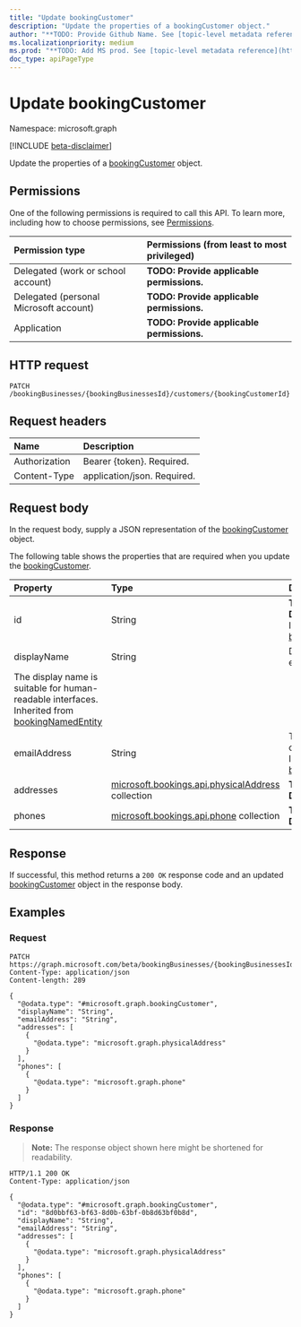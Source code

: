 ```yaml
---
title: "Update bookingCustomer"
description: "Update the properties of a bookingCustomer object."
author: "**TODO: Provide Github Name. See [topic-level metadata reference](https://msgo.azurewebsites.net/add/document/guidelines/metadata.html#topic-level-metadata)**"
ms.localizationpriority: medium
ms.prod: "**TODO: Add MS prod. See [topic-level metadata reference](https://msgo.azurewebsites.net/add/document/guidelines/metadata.html#topic-level-metadata)**"
doc_type: apiPageType
---
```


# Update bookingCustomer
Namespace: microsoft.graph

[!INCLUDE [beta-disclaimer](../../includes/beta-disclaimer.md)]

Update the properties of a [bookingCustomer](../resources/bookingcustomer.md) object.

## Permissions
One of the following permissions is required to call this API. To learn more, including how to choose permissions, see [Permissions](/graph/permissions-reference).

|Permission type|Permissions (from least to most privileged)|
|:---|:---|
|Delegated (work or school account)|**TODO: Provide applicable permissions.**|
|Delegated (personal Microsoft account)|**TODO: Provide applicable permissions.**|
|Application|**TODO: Provide applicable permissions.**|

## HTTP request

<!-- {
  "blockType": "ignored"
}
-->
``` http
PATCH /bookingBusinesses/{bookingBusinessesId}/customers/{bookingCustomerId}
```

## Request headers
|Name|Description|
|:---|:---|
|Authorization|Bearer {token}. Required.|
|Content-Type|application/json. Required.|

## Request body
In the request body, supply a JSON representation of the [bookingCustomer](../resources/bookingcustomer.md) object.

The following table shows the properties that are required when you update the [bookingCustomer](../resources/bookingcustomer.md).

|Property|Type|Description|
|:---|:---|:---|
|id|String|**TODO: Add Description** Inherited from [bookingNamedEntity](../resources/bookingnamedentity.md)|
|displayName|String|Display name of this entity.
The display name is suitable for human-readable interfaces. Inherited from [bookingNamedEntity](../resources/bookingnamedentity.md)|
|emailAddress|String|The e-mail address of this person. Inherited from [bookingPerson](../resources/bookingperson.md)|
|addresses|[microsoft.bookings.api.physicalAddress](../resources/physicaladdress.md) collection|**TODO: Add Description**|
|phones|[microsoft.bookings.api.phone](../resources/phone.md) collection|**TODO: Add Description**|



## Response

If successful, this method returns a `200 OK` response code and an updated [bookingCustomer](../resources/bookingcustomer.md) object in the response body.

## Examples

### Request
<!-- {
  "blockType": "request",
  "name": "update_bookingcustomer"
}
-->
``` http
PATCH https://graph.microsoft.com/beta/bookingBusinesses/{bookingBusinessesId}/customers/{bookingCustomerId}
Content-Type: application/json
Content-length: 289

{
  "@odata.type": "#microsoft.graph.bookingCustomer",
  "displayName": "String",
  "emailAddress": "String",
  "addresses": [
    {
      "@odata.type": "microsoft.graph.physicalAddress"
    }
  ],
  "phones": [
    {
      "@odata.type": "microsoft.graph.phone"
    }
  ]
}
```


### Response
>**Note:** The response object shown here might be shortened for readability.
<!-- {
  "blockType": "response",
  "truncated": true
}
-->
``` http
HTTP/1.1 200 OK
Content-Type: application/json

{
  "@odata.type": "#microsoft.graph.bookingCustomer",
  "id": "8d0bbf63-bf63-8d0b-63bf-0b8d63bf0b8d",
  "displayName": "String",
  "emailAddress": "String",
  "addresses": [
    {
      "@odata.type": "microsoft.graph.physicalAddress"
    }
  ],
  "phones": [
    {
      "@odata.type": "microsoft.graph.phone"
    }
  ]
}
```

